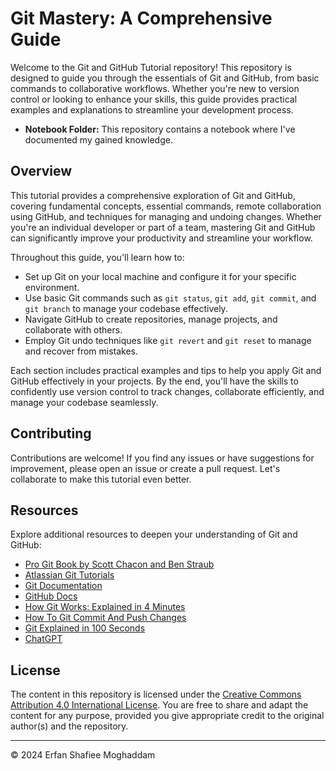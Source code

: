 # Git Mastery: A Comprehensive Guide

Welcome to the Git and GitHub Tutorial repository! This repository is designed to guide you through the essentials of Git and GitHub, from basic commands to collaborative workflows. Whether you're new to version control or looking to enhance your skills, this guide provides practical examples and explanations to streamline your development process.

- **Notebook Folder:** This repository contains a notebook where I've documented my gained knowledge.

## Overview

This tutorial provides a comprehensive exploration of Git and GitHub, covering fundamental concepts, essential commands, remote collaboration using GitHub, and techniques for managing and undoing changes. Whether you're an individual developer or part of a team, mastering Git and GitHub can significantly improve your productivity and streamline your workflow.

Throughout this guide, you'll learn how to:
- Set up Git on your local machine and configure it for your specific environment.
- Use basic Git commands such as `git status`, `git add`, `git commit`, and `git branch` to manage your codebase effectively.
- Navigate GitHub to create repositories, manage projects, and collaborate with others.
- Employ Git undo techniques like `git revert` and `git reset` to manage and recover from mistakes.

Each section includes practical examples and tips to help you apply Git and GitHub effectively in your projects. By the end, you'll have the skills to confidently use version control to track changes, collaborate efficiently, and manage your codebase seamlessly.

## Contributing

Contributions are welcome! If you find any issues or have suggestions for improvement, please open an issue or create a pull request. Let's collaborate to make this tutorial even better.

## Resources

Explore additional resources to deepen your understanding of Git and GitHub:
- [Pro Git Book by Scott Chacon and Ben Straub](https://git-scm.com/book/en/v2)
- [Atlassian Git Tutorials](https://www.atlassian.com/git/tutorials)
- [Git Documentation](https://git-scm.com/doc)
- [GitHub Docs](https://docs.github.com/)
- [How Git Works: Explained in 4 Minutes](https://youtu.be/e9lnsKot_SQ)
- [How To Git Commit And Push Changes](https://youtu.be/9DHjfDuXMGA)
- [Git Explained in 100 Seconds](https://youtu.be/hwP7WQkmECE)
- [ChatGPT](https://chatgpt.com/)

## License

The content in this repository is licensed under the [Creative Commons Attribution 4.0 International License](https://creativecommons.org/licenses/by/4.0/). You are free to share and adapt the content for any purpose, provided you give appropriate credit to the original author(s) and the repository.

---

© 2024 Erfan Shafiee Moghaddam